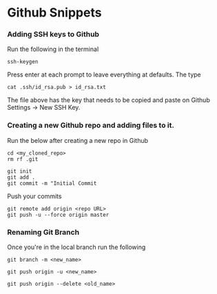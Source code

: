 # Github Snippets

### Adding SSH keys to Github
Run the following in the terminal

```shell
ssh-keygen
```

Press enter at each prompt to leave everything at defaults. The type

```shell
cat .ssh/id_rsa.pub > id_rsa.txt
```

The file above has the key that needs to be copied and paste on Github Settings -> New SSH Key.

### Creating a new Github repo and adding files to it.

Run the below after creating a new repo in Github

```shell
cd <my_cloned_repo>
rm rf .git
```

```shell
git init
git add .
git commit -m "Initial Commit
```

Push your commits

```shell
git remote add origin <repo URL>
git push -u --force origin master
```

### Renaming Git Branch

Once you're in the local branch run the following

```shell
git branch -m <new_name>
```

```shell
git push origin -u <new_name>
```

```shell
git push origin --delete <old_name>
```